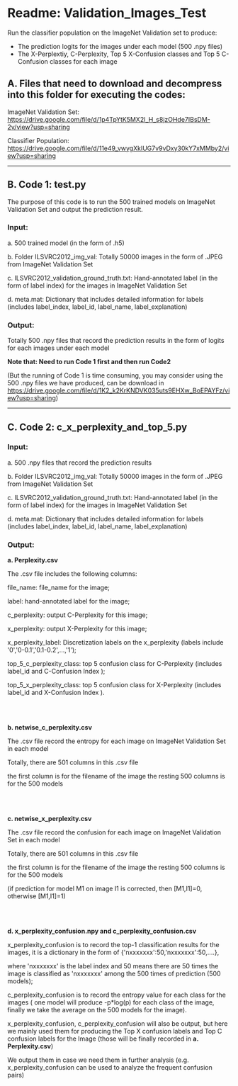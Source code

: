 # Readme: Validation_Images_Test

Run the classifier population on the ImageNet Validation set to produce:

* The prediction logits for the images under each model (500 .npy files)
* The X-Perplextiy, C-Perplexity, Top 5 X-Confusion classes and Top 5 C-Confusion classes for each image

## A. Files that need to download and decompress into this folder for executing the codes:

ImageNet Validation Set: https://drive.google.com/file/d/1p4TpYtK5MX2I_H_s8jzOHde7IBsDM-2v/view?usp=sharing

Classifier Population: https://drive.google.com/file/d/11e49_vwygXkIUG7v9vDxy30kY7xMMby2/view?usp=sharing


-------------------------------------------------------------------------------------------------------------


## B. Code 1: test.py

The purpose of this code is to run the 500 trained models on ImageNet Validation Set and output the prediction result.


### Input: 

a. 500 trained model (in the form of .h5) 

b. Folder ILSVRC2012_img_val: Totally 50000 images in the form of .JPEG from ImageNet Validation Set

c. ILSVRC2012_validation_ground_truth.txt: Hand-annotated label (in the form of label index) for the images in ImageNet Validation Set 

d. meta.mat: Dictionary that includes detailed information for labels (includes label_index, label_id, label_name, label_explanation)


### Output:
Totally 500 .npy files that record the prediction results in the form of logits for each images under each model 


**Note that: Need to run Code 1 first and then run Code2**

(But the running of Code 1 is time consuming, you may consider using the 500 .npy files we have produced, can be download in https://drive.google.com/file/d/1K2_k2KrKNDVK035uts9EHXw_BoEPAYFz/view?usp=sharing)


-------------------------------------------------------------------------------------------------------------

## C. Code 2: c_x_perplexity_and_top_5.py

### Input:

a. 500 .npy files that record the prediction results  

b. Folder ILSVRC2012_img_val: Totally 50000 images in the form of .JPEG from ImageNet Validation Set

c. ILSVRC2012_validation_ground_truth.txt: Hand-annotated label (in the form of label index) for the images in ImageNet Validation Set 

d. meta.mat: Dictionary that includes detailed information for labels (includes label_index, label_id, label_name, label_explanation)


### Output:

**a. Perplexity.csv**

The .csv file includes the following columns:

file_name: file_name for the image;  

label: hand-annotated label for the image;   

c_perplexity: output C-Perplexity for this image;  

x_perplexity: output X-Perplexity for this image;     

x_perplexity_label: Discretization labels on the x_perplexity (labels include '0','0-0.1','0.1-0.2',...,'1');  

top_5_c_perplexity_class: top 5 confusion class for C-Perplexity (includes label_id and C-Confusion Index );  
 
top_5_x_perplexity_class: top 5 confusion class for X-Perplexity (includes label_id and X-Confusion Index ). 

<br/>

<br/>


**b. netwise_c_perplexity.csv**

The .csv file record the entropy for each image on ImageNet Validation Set in each model

Totally, there are 501 columns in this .csv file

the first column is for the filename of the image
the resting 500 columns is for the 500 models

<br/>

<br/>

**c. netwise_x_perplexity.csv**

The .csv file record the confusion for each image on ImageNet Validation Set in each model

Totally, there are 501 columns in this .csv file

the first column is for the filename of the image
the resting 500 columns is for the 500 models

(if prediction for model M1 on image I1 is corrected, then [M1,I1]=0, otherwise [M1,I1]=1) 

<br/>

<br/>

**d. x_perplexity_confusion.npy and  c_perplexity_confusion.csv**

x_perplexity_confusion is to record the top-1 classification results for the images, it is a dictionary in the form of {'nxxxxxxx':50,'nxxxxxxx':50,....},

where 'nxxxxxxx' is the label index and 50 means there are 50 times the image is classified as 'nxxxxxxx' among the 500 times of prediction (500 models); 
    
c_perplexity_confusion is to record the entropy value for each class for the images ( one model will produce -p*log(p) for each class of the image, finally we take the average on the 500 models for the image).
    

x_perplexity_confusion, c_perplexity_confusion  will also be output, but here we mainly used them for producing the Top X confusion labels and Top C confusion labels for the Image (those will be finally recorded in **a. Perplexity.csv**)

We output them in case we need them in further analysis (e.g.  x_perplexity_confusion can be used to analyze the frequent confusion pairs)
